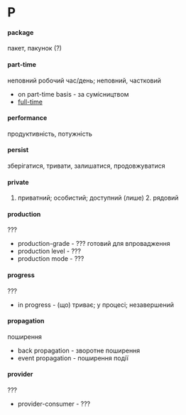# P

#### package
пакет, пакунок (?)

#### part-time
неповний робочий час/день; неповний, частковий
  - on part-time basis - за сумісництвом
  - [full-time](./F.md#full-time)

#### performance
продуктивність, потужність

#### persist
зберігатися, тривати, залишатися, продовжуватися

#### private
1. приватний; особистий; доступний (лише) 2. рядовий

#### production
???
  - production-grade - ??? готовий для впровадження
  - production level - ???
  - production mode - ???
  
#### progress
???
  - in progress - (що) триває; у процесі; незавершений

#### propagation
поширення
  - back propagation - зворотне поширення
  - event propagation - поширення події

#### provider
???
  - provider-consumer - ???

